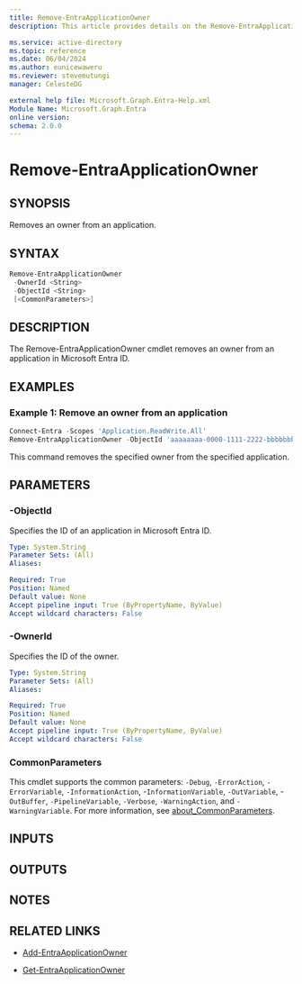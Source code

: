 ```yaml
---
title: Remove-EntraApplicationOwner
description: This article provides details on the Remove-EntraApplicationOwner command.

ms.service: active-directory
ms.topic: reference
ms.date: 06/04/2024
ms.author: eunicewaweru
ms.reviewer: stevemutungi
manager: CelesteDG

external help file: Microsoft.Graph.Entra-Help.xml
Module Name: Microsoft.Graph.Entra
online version:
schema: 2.0.0
---
```


# Remove-EntraApplicationOwner

## SYNOPSIS

Removes an owner from an application.

## SYNTAX

```powershell
Remove-EntraApplicationOwner 
 -OwnerId <String> 
 -ObjectId <String>
 [<CommonParameters>]
```

## DESCRIPTION

The Remove-EntraApplicationOwner cmdlet removes an owner from an application in Microsoft Entra ID.

## EXAMPLES

### Example 1: Remove an owner from an application

```powershell
Connect-Entra -Scopes 'Application.ReadWrite.All'
Remove-EntraApplicationOwner -ObjectId 'aaaaaaaa-0000-1111-2222-bbbbbbbbbbbb' -OwnerId 'bbbbbbbb-1111-2222-3333-cccccccccccc'
```

This command removes the specified owner from the specified application.

## PARAMETERS

### -ObjectId

Specifies the ID of an application in Microsoft Entra ID.

```yaml
Type: System.String
Parameter Sets: (All)
Aliases:

Required: True
Position: Named
Default value: None
Accept pipeline input: True (ByPropertyName, ByValue)
Accept wildcard characters: False
```

### -OwnerId

Specifies the ID of the owner.

```yaml
Type: System.String
Parameter Sets: (All)
Aliases:

Required: True
Position: Named
Default value: None
Accept pipeline input: True (ByPropertyName, ByValue)
Accept wildcard characters: False
```

### CommonParameters

This cmdlet supports the common parameters: `-Debug`, `-ErrorAction`, `-ErrorVariable`, `-InformationAction`, -`InformationVariable`, `-OutVariable`, -`OutBuffer`, `-PipelineVariable`, `-Verbose`, `-WarningAction`, and `-WarningVariable`. For more information, see [about_CommonParameters](https://go.microsoft.com/fwlink/?LinkID=113216).

## INPUTS

## OUTPUTS

## NOTES

## RELATED LINKS

- [Add-EntraApplicationOwner](Add-EntraApplicationOwner.md)

- [Get-EntraApplicationOwner](Get-EntraApplicationOwner.md)

